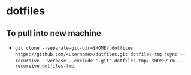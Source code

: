 # dotfiles
## To pull into new machine
- `git clone --separate-git-dir=$HOME/.dotfiles https://github.com/<username>/dotfiles.git dotfiles-tmp`
`rsync --recursive --verbose --exclude '.git' dotfiles-tmp/ $HOME/`
`rm --recursive dotfiles-tmp`
